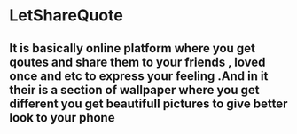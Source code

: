 # LetShareQuote

## It is basically online platform where you get qoutes and share them to your friends , loved once  and etc to express your feeling .And in it their is a section of wallpaper where you get different you get beautifull pictures to give  better look to your phone


